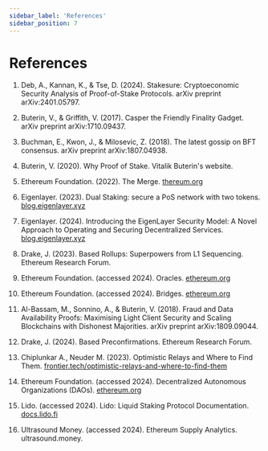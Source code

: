 ```yaml
---
sidebar_label: 'References'
sidebar_position: 7
---
```


# References

1. Deb, A., Kannan, K., & Tse, D. (2024). Stakesure: Cryptoeconomic Security Analysis of Proof-of-Stake Protocols. arXiv preprint arXiv:2401.05797.

2. Buterin, V., & Griffith, V. (2017). Casper the Friendly Finality Gadget. arXiv preprint arXiv:1710.09437.

3. Buchman, E., Kwon, J., & Milosevic, Z. (2018). The latest gossip on BFT consensus. arXiv preprint arXiv:1807.04938.

4. Buterin, V. (2020). Why Proof of Stake. Vitalik Buterin's website.

5. Ethereum Foundation. (2022). The Merge. [thereum.org](https://ethereum.org) 

6. Eigenlayer. (2023). Dual Staking: secure a PoS network with two tokens. [blog.eigenlayer.xyz](https://blog.eigenlayer.xyz)

7. Eigenlayer. (2024). Introducing the EigenLayer Security Model: A Novel Approach to Operating and Securing Decentralized Services. [blog.eigenlayer.xyz](https://blog.eigenlayer.xyz)

8. Drake, J. (2023). Based Rollups: Superpowers from L1 Sequencing. Ethereum Research Forum.

9. Ethereum Foundation. (accessed 2024). Oracles. [ethereum.org](https://ethereum.org)

10. Ethereum Foundation. (accessed 2024). Bridges. [ethereum.org](https://ethereum.org)

11. Al-Bassam, M., Sonnino, A., & Buterin, V. (2018). Fraud and Data Availability Proofs: Maximising Light Client Security and Scaling Blockchains with Dishonest Majorities. arXiv preprint arXiv:1809.09044.

12. Drake, J. (2024). Based Preconfirmations. Ethereum Research Forum.

13. Chiplunkar A., Neuder M. (2023). Optimistic Relays and Where to Find Them. [frontier.tech/optimistic-relays-and-where-to-find-them](https://frontier.tech/optimistic-relays-and-where-to-find-them)

14. Ethereum Foundation. (accessed 2024). Decentralized Autonomous Organizations (DAOs). [ethereum.org](https://ethereum.org)

15. Lido. (accessed 2024). Lido: Liquid Staking Protocol Documentation. [docs.lido.fi](https://docs.lido.fi)

16. Ultrasound Money. (accessed 2024). Ethereum Supply Analytics. ultrasound.money.